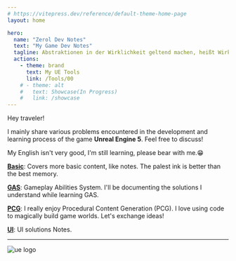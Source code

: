 ```yaml
---
# https://vitepress.dev/reference/default-theme-home-page
layout: home

hero:
  name: "Zerol Dev Notes"
  text: "My Game Dev Notes"
  tagline: Abstraktionen in der Wirklichkeit geltend machen, heißt Wirklichkeit zerstören. </br>对现实的抽象就是对现实的毁灭 -- Hegel
  actions:
    - theme: brand
      text: My UE Tools
      link: /Tools/00
    # - theme: alt
    #   text: Showcase(In Progress)
    #   link: /showcase
---
```

Hey traveler!

I mainly share various problems encountered in the development and learning process of the game **Unreal Engine 5**. Feel free to discuss!

My English isn't very good, I'm still learning, please bear with me.😁


**[Basic](./Basic/00.md)**: Covers more basic content, like notes. The palest ink is better than the best memory.

**[GAS](./GAS/00.md)**: Gameplay Abilities System. I'll be documenting the solutions I understand while learning GAS.

**[PCG](./PCG/00.md)**: I really enjoy Procedural Content Generation (PCG). I love using code to magically build game worlds. Let's exchange ideas!

**[UI](./UI/00.md)**:  UI solutions Notes.


---
![ue logo](assets/images/index_image.webp)